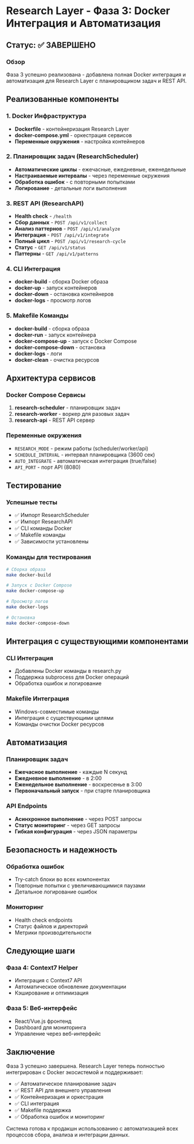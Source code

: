# Research Layer - Фаза 3: Docker Интеграция и Автоматизация

## Статус: ✅ ЗАВЕРШЕНО

### Обзор
Фаза 3 успешно реализована - добавлена полная Docker интеграция и автоматизация для Research Layer с планировщиком задач и REST API.

## Реализованные компоненты

### 1. Docker Инфраструктура
- **Dockerfile** - контейнеризация Research Layer
- **docker-compose.yml** - оркестрация сервисов
- **Переменные окружения** - настройка контейнеров

### 2. Планировщик задач (ResearchScheduler)
- **Автоматические циклы** - ежечасные, ежедневные, еженедельные
- **Настраиваемые интервалы** - через переменные окружения
- **Обработка ошибок** - с повторными попытками
- **Логирование** - детальные логи выполнения

### 3. REST API (ResearchAPI)
- **Health check** - `/health`
- **Сбор данных** - `POST /api/v1/collect`
- **Анализ паттернов** - `POST /api/v1/analyze`
- **Интеграция** - `POST /api/v1/integrate`
- **Полный цикл** - `POST /api/v1/research-cycle`
- **Статус** - `GET /api/v1/status`
- **Паттерны** - `GET /api/v1/patterns`

### 4. CLI Интеграция
- **docker-build** - сборка Docker образа
- **docker-up** - запуск контейнеров
- **docker-down** - остановка контейнеров
- **docker-logs** - просмотр логов

### 5. Makefile Команды
- **docker-build** - сборка образа
- **docker-run** - запуск контейнера
- **docker-compose-up** - запуск с Docker Compose
- **docker-compose-down** - остановка
- **docker-logs** - логи
- **docker-clean** - очистка ресурсов

## Архитектура сервисов

### Docker Compose Сервисы
1. **research-scheduler** - планировщик задач
2. **research-worker** - воркер для разовых задач
3. **research-api** - REST API сервер

### Переменные окружения
- `RESEARCH_MODE` - режим работы (scheduler/worker/api)
- `SCHEDULE_INTERVAL` - интервал планировщика (3600 сек)
- `AUTO_INTEGRATE` - автоматическая интеграция (true/false)
- `API_PORT` - порт API (8080)

## Тестирование

### Успешные тесты
- ✅ Импорт ResearchScheduler
- ✅ Импорт ResearchAPI
- ✅ CLI команды Docker
- ✅ Makefile команды
- ✅ Зависимости установлены

### Команды для тестирования
```bash
# Сборка образа
make docker-build

# Запуск с Docker Compose
make docker-compose-up

# Просмотр логов
make docker-logs

# Остановка
make docker-compose-down
```

## Интеграция с существующими компонентами

### CLI Интеграция
- Добавлены Docker команды в research.py
- Поддержка subprocess для Docker операций
- Обработка ошибок и логирование

### Makefile Интеграция
- Windows-совместимые команды
- Интеграция с существующими целями
- Команды очистки Docker ресурсов

## Автоматизация

### Планировщик задач
- **Ежечасное выполнение** - каждые N секунд
- **Ежедневное выполнение** - в 2:00
- **Еженедельное выполнение** - воскресенье в 3:00
- **Первоначальный запуск** - при старте планировщика

### API Endpoints
- **Асинхронное выполнение** - через POST запросы
- **Статус мониторинг** - через GET запросы
- **Гибкая конфигурация** - через JSON параметры

## Безопасность и надежность

### Обработка ошибок
- Try-catch блоки во всех компонентах
- Повторные попытки с увеличивающимися паузами
- Детальное логирование ошибок

### Мониторинг
- Health check endpoints
- Статус файлов и директорий
- Метрики производительности

## Следующие шаги

### Фаза 4: Context7 Helper
- Интеграция с Context7 API
- Автоматическое обновление документации
- Кэширование и оптимизация

### Фаза 5: Веб-интерфейс
- React/Vue.js фронтенд
- Dashboard для мониторинга
- Управление через веб-интерфейс

## Заключение

Фаза 3 успешно завершена. Research Layer теперь полностью интегрирован с Docker экосистемой и поддерживает:

- ✅ Автоматическое планирование задач
- ✅ REST API для внешнего управления
- ✅ Контейнеризация и оркестрация
- ✅ CLI интеграция
- ✅ Makefile поддержка
- ✅ Обработка ошибок и мониторинг

Система готова к продакшн использованию с автоматизацией всех процессов сбора, анализа и интеграции данных. 